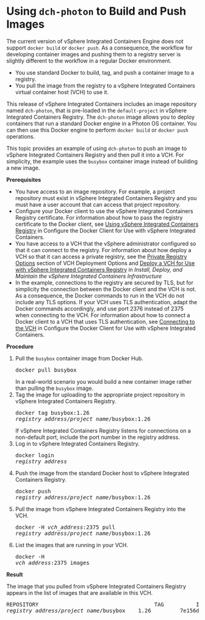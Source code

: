 # Using `dch-photon` to Build and Push Images

The current version of vSphere Integrated Containers Engine does not support `docker build` or `docker push`. As a consequence, the workflow for developing container images and pushing them to a registry server is slightly different to the workflow in a regular Docker environment.

- You use standard Docker to build, tag, and push a container image to a registry.
- You pull the image from the registry to a vSphere Integrated Containers virtual container host (VCH) to use it.

 This release of vSphere Integrated Containers includes an image repository named `dch-photon`, that is pre-loaded in the `default-project` in vSphere Integrated Containers Registry. The `dch-photon` image allows you to deploy containers that run a standard Docker engine in a Photon OS container. You can then use this Docker engine to perform `docker build` or `docker push` operations.

This topic provides an example of using `dch-photon` to push an image to vSphere Integrated Containers Registry and then pull it into a VCH. For simplicity, the example uses the `busybox` container image instead of building a new image. 

**Prerequisites**
- You have access to an image repository. For example, a project repository must exist in vSphere Integrated Containers Registry and you must have a user account that can access that project repository.
- Configure your Docker client to use the vSphere Integrated Containers Registry certificate. For information about how to pass the registry certificate to the Docker client, see [Using vSphere Integrated Containers Registry](configure_docker_client.md#registry) in Configure the Docker Client for Use with vSphere Integrated Containers.
- You have access to a VCH that the vSphere administrator configured so that it can connect to the registry. For information about how deploy a VCH so that it can access a private registry, see the [Private Registry Options](../vic_vsphere_admin/vch_installer_options.md#registry) section of VCH Deployment Options and [Deploy a VCH for Use with vSphere Integrated Containers Registry](../vic_vsphere_admin/deploy_vch_registry.md) in *Install, Deploy, and Maintain the vSphere Integrated Containers Infrastructure*
- In the example, connections to the registry are secured by TLS, but for simplicity the connection between the Docker client and the VCH is not. As a consequence, the Docker commands to run in the VCH do not include any TLS options. If your VCH uses TLS authentication, adapt the Docker commands accordingly, and use port 2376 instead of 2375 when connecting to the VCH. For information about how to connect a Docker client to a VCH that uses TLS authentication, see [Connecting to the VCH](configure_docker_client.md#connectvch) in Configure the Docker Client for Use with vSphere Integrated Containers.  

**Procedure**

1. Pull the `busybox` container image from Docker Hub.<pre>docker pull busybox</pre>In a real-world scenario you would build a new container image rather than pulling the `busybox` image.
2. Tag the image for uploading to the appropriate project repository in vSphere Integrated Containers Registry.<pre>docker tag busybox:1.26 <i>registry_address</i>/<i>project_name</i>/busybox:1.26 </pre>If vSphere Integrated Containers Registry listens for connections on a non-default port, include the port number in the registry address.
3. Log in to vSphere Integrated Containers Registry.<pre>docker login <i>registry_address</i></pre>
3. Push the image from the standard Docker host to vSphere Integrated Containers Registry.<pre>docker push <i>registry_address</i>/<i>project_name</i>/busybox:1.26 </pre>
5. Pull the image from vSphere Integrated Containers Registry into the VCH.<pre>docker -H <i>vch_address</i>:2375 pull <i>registry_address</i>/<i>project_name</i>/busybox:1.26 </pre>
6. List the images that are running in your VCH.<pre>docker -H <i>vch_address</i>:2375 images</pre>

**Result**

The image that you pulled from vSphere Integrated Containers Registry appears in the list of images that are available in this VCH.
<pre>
REPOSITORY                                    TAG          IMAGE ID            
<i>registry_address</i>/<i>project_name</i>/busybox    1.26         7e156d496c9f</pre>
